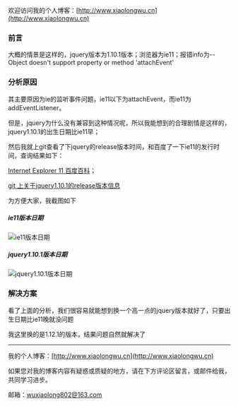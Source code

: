 
欢迎访问我的个人博客：[http://www.xiaolongwu.cn](http://www.xiaolongwu.cn)
### 前言

大概的情景是这样的，jquery版本为1.10.1版本；浏览器为ie11；报错info为--Object doesn't support property or method 'attachEvent'

### 分析原因
其主要原因为ie的监听事件问题，ie11以下为attachEvent，而ie11为addEventListener。

但是，jquery为什么没有兼容到这种情况呢，所以我能想到的合理剧情是这样的，jquery1.10.1的出生日期比ie11早；

然后我就上git查看了下jquery的release版本时间，和百度了一下ie11的发行时间，查询结果如下：

[Internet Explorer 11 百度百科](https://baike.baidu.com/item/Internet%20Explorer%2011/8863973?fr=aladdin)；

[git 上关于jquery1.10.1的release版本信息](https://github.com/jquery/jquery/releases/tag/1.10.1)

为方便大家，我截图如下

##### ie11版本日期

![ie11版本日期](http://olv6wm3nj.bkt.clouddn.com/18-4-18/38919517.jpg)

##### jquery1.10.1版本日期

![jquery1.10.1版本日期](http://olv6wm3nj.bkt.clouddn.com/18-4-18/52674745.jpg)

### 解决方案

看了上面的分析，我们很容易就能想到换一个高一点的jquery版本就好了，只要出生日期比ie11晚就没问题

我这里换的是1.12.1的版本，结果问题自然就解决了


---



我的个人博客：[http://www.xiaolongwu.cn](http://www.xiaolongwu.cn)

如果您对我的博客内容有疑惑或质疑的地方，请在下方评论区留言，或邮件给我，共同学习进步。

邮箱：wuxiaolong802@163.com
